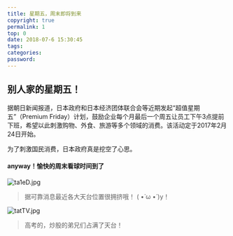 ```yaml
---
title: 星期五，周末即将到来
copyright: true
permalink: 1
top: 0
date: 2018-07-6 15:30:45
tags:
categories:
password:
---
```

## 别人家的星期五！

据朝日新闻报道，日本政府和日本经济团体联合会等近期发起“超值星期五”（Premium Friday）计划，鼓励企业每个月最后一个周五让员工下午3点提前下班，希望以此刺激购物、外食、旅游等多个领域的消费。该活动定于2017年2月24日开始。

为了刺激国民消费，日本政府真是挖空了心思。

#### anyway！愉快的周末看球时间到了

![ta1eD.jpg](https://storage7.cuntuku.com/2018/07/06/ta1eD.jpg)



> 据可靠消息最近各大天台位置很拥挤哦！  ( •̀ ω •́ )y！

![tatTV.jpg](https://storage1.cuntuku.com/2018/07/07/tatTV.jpg)


>高考的，炒股的弟兄们占满了天台！

